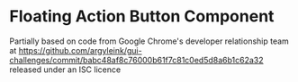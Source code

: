 # Floating Action Button Component

Partially based on code from Google Chrome's developer relationship team at https://github.com/argyleink/gui-challenges/commit/babc48af8c76000b61f7c81c0ed5d8a6b1c62a32 released under an ISC licence